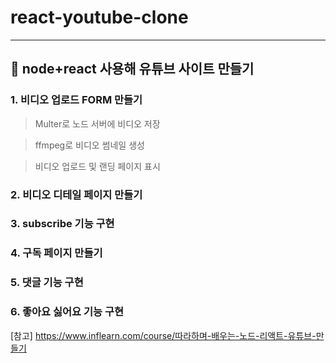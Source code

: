 # react-youtube-clone
----------------------------------------
## 🌟 node+react 사용해 유튜브 사이트 만들기
### 1. 비디오 업로드 FORM 만들기
> Multer로 노드 서버에 비디오 저장

> ffmpeg로 비디오 썸네일 생성 

> 비디오 업로드 및 랜딩 페이지 표시
### 2. 비디오 디테일 페이지 만들기
### 3. subscribe 기능 구현
### 4. 구독 페이지 만들기
### 5. 댓글 기능 구현
### 6. 좋아요 싫어요 기능 구현

[참고] https://www.inflearn.com/course/따라하며-배우는-노드-리액트-유튜브-만들기
